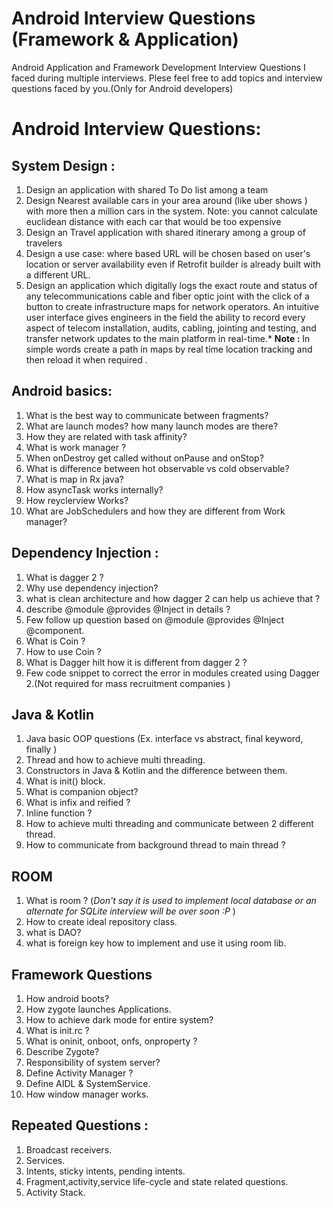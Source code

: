 # Android Interview Questions (Framework & Application)
Android Application and Framework Development Interview Questions I faced during multiple interviews.
Plese feel free to add topics and interview questions faced by you.(Only for Android developers)  


# Android Interview Questions:

## System Design :
1. Design an application with shared To Do list  among a team 
2. Design Nearest available cars in your area around (like uber shows ) with more then a million cars in the system.
Note: you cannot calculate euclidean distance with each car that would be too expensive 
3. Design an Travel application with shared itinerary among a group of travelers
4. Design a use case: where based URL will be chosen  based on user's location or server availability even if Retrofit builder is already built  with a different URL.
5. Design an application which digitally logs the exact route and status of any telecommunications cable and fiber optic joint with the click of a button to create infrastructure maps for network operators. An intuitive user interface gives engineers in the field the ability to record every aspect of telecom installation, audits, cabling, jointing and testing, and transfer network updates to the main platform in real-time.*
**Note :**  In simple words create a path in maps by  real time location tracking and then reload it when required .



## Android basics:

1. What is the best way to communicate between fragments?
2. What are launch modes? how many launch modes are there?  
3. How they are related with task affinity?
4. What is work manager ? 
5. When onDestroy get called without onPause and onStop?
6. What is difference between hot observable vs cold observable?
7. What is map in Rx java?
8. How asyncTask works  internally?
9. How reyclerview Works?
10. What are JobSchedulers and how they are different from Work manager?

## Dependency Injection :

   1. What is dagger 2 ?
   2. Why use dependency injection?
   3. what is clean architecture and how dagger 2 can help us achieve that ?
   4. describe @module @provides @Inject in details ?
   5. Few follow up question based on @module @provides @Inject @component.
   6. What  is Coin ?
   7. How to use Coin ?
   8. What is Dagger hilt how it is different from dagger 2 ?
   9.  Few code snippet to correct the error in modules created using Dagger 2.(Not required for mass recruitment companies )

## Java & Kotlin
1. Java basic OOP questions (Ex. interface vs abstract, final keyword, finally )
2. Thread and how to achieve multi threading.
3. Constructors in Java & Kotlin and the difference between them.
4. What is init() block.
5. What is companion object? 
6. What is infix and reified ?
7. Inline function ?
8. How to achieve multi threading and communicate between 2 different thread.
9. How to communicate from background thread to main thread ?

## ROOM
1. What is room ? (*Don't say it is used to implement local database or an alternate for SQLite interview will be over soon :P* )
2. How to create ideal repository class.
3. what is DAO?
4. what is foreign key how to implement and use it using  room lib.


## Framework Questions
1. How android boots?
2. How zygote launches  Applications.
3. How to achieve dark mode for entire system?
4. What is init.rc ?
5. What is oninit, onboot, onfs, onproperty ?
6. Describe Zygote?
7. Responsibility of system server?
8. Define Activity Manager  ?
9. Define AIDL & SystemService.
10. How window manager works. 



## Repeated Questions :

1. Broadcast receivers.  
2. Services. 
3. Intents, sticky intents, pending intents.
4. Fragment,activity,service life-cycle and state related questions.  
5. Activity Stack.


 

 


